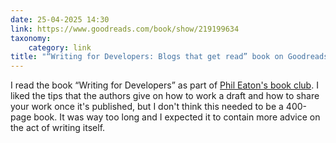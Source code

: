 ```yaml
---
date: 25-04-2025 14:30
link: https://www.goodreads.com/book/show/219199634
taxonomy:
    category: link
title: "“Writing for Developers: Blogs that get read” book on Goodreads"
---
```


I read the book “Writing for Developers” as part of [Phil Eaton's book club](https://eatonphil.com/bookclub.html).
I liked the tips that the authors give on how to work a draft and how to share your work once it's published, but I don't think this needed to be a 400-page book.
It was way too long and I expected it to contain more advice on the act of writing itself.
